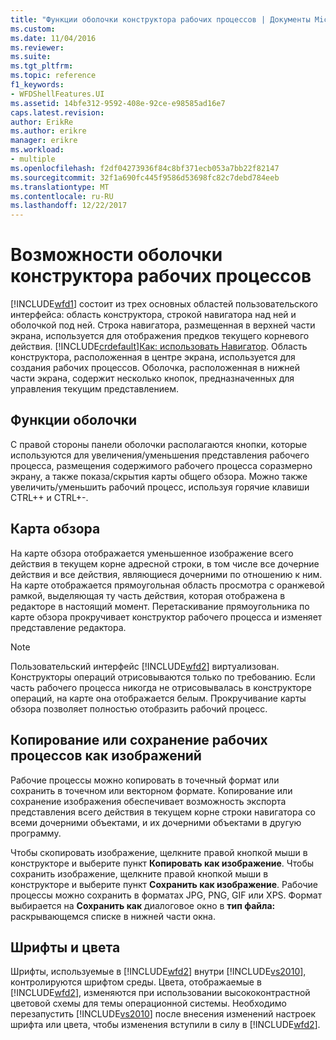 ```yaml
---
title: "Функции оболочки конструктора рабочих процессов | Документы Microsoft"
ms.custom: 
ms.date: 11/04/2016
ms.reviewer: 
ms.suite: 
ms.tgt_pltfrm: 
ms.topic: reference
f1_keywords:
- WFDShellFeatures.UI
ms.assetid: 14bfe312-9592-408e-92ce-e98585ad16e7
caps.latest.revision: 
author: ErikRe
ms.author: erikre
manager: erikre
ms.workload:
- multiple
ms.openlocfilehash: f2df04273936f84c8bf371ecb053a7bb22f82147
ms.sourcegitcommit: 32f1a690fc445f9586d53698fc82c7debd784eeb
ms.translationtype: MT
ms.contentlocale: ru-RU
ms.lasthandoff: 12/22/2017
---
```

# <a name="workflow-designer-shell-features"></a>Возможности оболочки конструктора рабочих процессов
[!INCLUDE[wfd1](../workflow-designer/includes/wfd1_md.md)] состоит из трех основных областей пользовательского интерфейса: область конструктора, строкой навигатора над ней и оболочкой под ней. Строка навигатора, размещенная в верхней части экрана, используется для отображения предков текущего корневого действия. [!INCLUDE[crdefault](../test/includes/crdefault_md.md)][Как: использовать Навигатор](../workflow-designer/how-to-use-breadcrumb-navigation.md). Область конструктора, расположенная в центре экрана, используется для создания рабочих процессов. Оболочка, расположенная в нижней части экрана, содержит несколько кнопок, предназначенных для управления текущим представлением.  
  
## <a name="shell-features"></a>Функции оболочки  
 С правой стороны панели оболочки располагаются кнопки, которые используются для увеличения/уменьшения представления рабочего процесса, размещения содержимого рабочего процесса соразмерно экрану, а также показа/скрытия карты общего обзора. Можно также увеличить/уменьшить рабочий процесс, используя горячие клавиши CTRL++ и CTRL+-.  
  
## <a name="overview-map"></a>Карта обзора  
 На карте обзора отображается уменьшенное изображение всего действия в текущем корне адресной строки, в том числе все дочерние действия и все действия, являющиеся дочерними по отношению к ним. На карте отображается прямоугольная область просмотра с оранжевой рамкой, выделяющая ту часть действия, которая отображена в редакторе в настоящий момент. Перетаскивание прямоугольника по карте обзора прокручивает конструктор рабочего процесса и изменяет представление редактора.  
  
> [!NOTE]
>  Пользовательский интерфейс [!INCLUDE[wfd2](../workflow-designer/includes/wfd2_md.md)] виртуализован. Конструкторы операций отрисовываются только по требованию. Если часть рабочего процесса никогда не отрисовывалась в конструкторе операций, на карте она отображается белым. Прокручивание карты обзора позволяет полностью отобразить рабочий процесс.  
  
## <a name="copying-or-saving-workflows-as-images"></a>Копирование или сохранение рабочих процессов как изображений  
 Рабочие процессы можно копировать в точечный формат или сохранить в точечном или векторном формате. Копирование или сохранение изображения обеспечивает возможность экспорта представления всего действия в текущем корне строки навигатора со всеми дочерними объектами, и их дочерними объектами в другую программу.  
  
 Чтобы скопировать изображение, щелкните правой кнопкой мыши в конструкторе и выберите пункт **Копировать как изображение**. Чтобы сохранить изображение, щелкните правой кнопкой мыши в конструкторе и выберите пункт **Сохранить как изображение**. Рабочие процессы можно сохранить в форматах JPG, PNG, GIF или XPS. Формат выбирается на **Сохранить как** диалоговое окно в **тип файла:** раскрывающемся списке в нижней части окна.  
  
## <a name="fonts-and-colors"></a>Шрифты и цвета  
 Шрифты, используемые в [!INCLUDE[wfd2](../workflow-designer/includes/wfd2_md.md)] внутри [!INCLUDE[vs2010](../misc/includes/vs2010_md.md)], контролируются шрифтом среды. Цвета, отображаемые в [!INCLUDE[wfd2](../workflow-designer/includes/wfd2_md.md)], изменяются при использовании высококонтрастной цветовой схемы для темы операционной системы. Необходимо перезапустить [!INCLUDE[vs2010](../misc/includes/vs2010_md.md)] после внесения изменений настроек шрифта или цвета, чтобы изменения вступили в силу в [!INCLUDE[wfd2](../workflow-designer/includes/wfd2_md.md)].